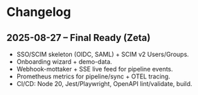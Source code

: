 # Changelog

## 2025-08-27 – Final Ready (Zeta)
- SSO/SCIM skeleton (OIDC, SAML) + SCIM v2 Users/Groups.
- Onboarding wizard + demo-data.
- Webhook-mottaker + SSE live feed for pipeline events.
- Prometheus metrics for pipeline/sync + OTEL tracing.
- CI/CD: Node 20, Jest/Playwright, OpenAPI lint/validate, build.
